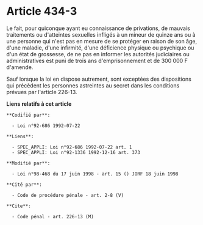 # Article 434-3

Le fait, pour quiconque ayant eu connaissance de privations, de mauvais traitements ou d'atteintes sexuelles infligés à un
mineur de quinze ans ou à une personne qui n'est pas en mesure de se protéger en raison de son âge, d'une maladie, d'une
infirmité, d'une déficience physique ou psychique ou d'un état de grossesse, de ne pas en informer les autorités judiciaires
ou administratives est puni de trois ans d'emprisonnement et de 300 000 F d'amende.

Sauf lorsque la loi en dispose autrement, sont exceptées des dispositions qui précèdent les personnes astreintes au secret
dans les conditions prévues par l'article 226-13.

**Liens relatifs à cet article**

	**Codifié par**:

	  - Loi n°92-686 1992-07-22

	**Liens**:

	  - SPEC_APPLI: Loi n°92-686 1992-07-22 art. 1
	  - SPEC_APPLI: Loi n°92-1336 1992-12-16 art. 373

	**Modifié par**:

	  - Loi n°98-468 du 17 juin 1998 - art. 15 () JORF 18 juin 1998

	**Cité par**:

	  - Code de procédure pénale - art. 2-8 (V)

	**Cite**:

	  - Code pénal - art. 226-13 (M)
